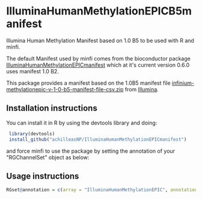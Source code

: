 # IlluminaHumanMethylationEPICB5manifest

Illumina Human Methylation Manifest based on 1.0 B5 to be used with R and minfi.

The default Manifest used by minfi comes from the bioconductor package [IlluminaHumanMethylationEPICmanifest]( http://bioconductor.org/packages/release/data/annotation/html/IlluminaHumanMethylationEPICmanifest.html)
which at it's current version 0.6.0 uses manifest 1.0 B2. 

This package provides a manifest based on the 1.0B5 manifest file [infinium-methylationepic-v-1-0-b5-manifest-file-csv.zip](http://webdata.illumina.com.s3-website-us-east-1.amazonaws.com/downloads/productfiles/methylationEPIC/infinium-methylationepic-v-1-0-b5-manifest-file-csv.zip) from [Illumina](https://support.illumina.com/array/array_kits/infinium-methylationepic-beadchip-kit/downloads.html).

## Installation instructions
You can install it in R by using the devtools library and doing:
```r
 library(devtools)
 install_github("achilleasNP/IlluminaHumanMethylationEPICmanifest") 
 ```
 and force minfi to use the package by setting the annotation of your "RGChannelSet" object as below:

## Usage instructions 
 ```r
RGset@annotation = c(array = "IlluminaHumanMethylationEPIC", annotation = "ilm10b5.hg38")
```
